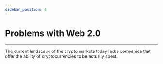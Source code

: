```yaml
---
sidebar_position: 4
---
```


# Problems with Web 2.0
---

The current landscape of the crypto markets today lacks companies that offer the ability of cryptocurrencies to be actually spent.